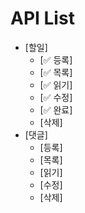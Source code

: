 # API List

- [할일]
  - [✅ 등록]
  - [✅ 목록]
  - [✅ 읽기]
  - [✅ 수정]
  - [✅ 완료]
  - [삭제]
- [댓글]
  - [등록]
  - [목록]
  - [읽기]
  - [수정]
  - [삭제]
